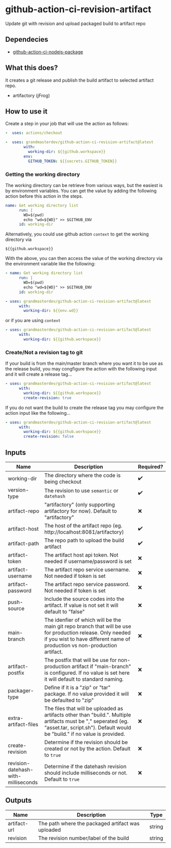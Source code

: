 # github-action-ci-revision-artifact

Update git with revision and upload packaged build to artifact repo

## Dependecies

- [github-action-ci-nodejs-package](https://github.com/grandmasterdev/github-action-ci-nodejs-package)

## What this does?

It creates a git release and publish the build artifact to selected artifact repo.

- artifactory (jFrog)

## How to use it

Create a step in your job that will use the action as follows:

```yaml
-  uses: actions/checkout

-  uses: grandmasterdev/github-action-ci-revision-artifact@latest
        with:
          working-dir: ${{github.workspace}}
        env:
          GITHUB_TOKEN: ${{secrets.GITHUB_TOKEN}}

```

### Getting the working directory

The working directory can be retrieve from various ways, but the easiest is by environment variables.
You can get the value by adding the following action before this action in the steps.

```yaml
name: Get working directory list
      run: |
        WD=$(pwd)
        echo "wd=${WD}" >> $GITHUB_ENV
      id: working-dir

```

Alternatively, you could use github action `context` to get the working directory via

```
${{github.workspace}}
```

With the above, you can then access the value of the working directory via the environment variable like the following:

```yaml
- name: Get working directory list
      run: |
        WD=$(pwd)
        echo "wd=${WD}" >> $GITHUB_ENV
      id: working-dir

- uses: grandmasterdev/github-action-ci-revision-artifact@latest
      with:
        working-dir: ${{env.wd}}
```

or if you are using `context`

```yaml
- uses: grandmasterdev/github-action-ci-revision-artifact@latest
      with:
        working-dir: ${{github.workspace}}
```

### Create/Not a revision tag to git

If your build is from the main/master branch where you want it to be use as the release build, you may congfigure the action with the following input and it will create a release tag...

```yaml
- uses: grandmasterdev/github-action-ci-revision-artifact@latest
      with:
        working-dir: ${{github.workspace}}
        create-revision: true
```

If you do not want the build to create the release tag you may configure the action input like the following...

```yaml
- uses: grandmasterdev/github-action-ci-revision-artifact@latest
      with:
        working-dir: ${{github.workspace}}
        create-revision: false
```

## Inputs

| Name                                | Description                                                                                                                                                                                                 | Required?          |
| ----------------------------------- | ----------------------------------------------------------------------------------------------------------------------------------------------------------------------------------------------------------- | ------------------ |
| working-dir                         | The directory where the code is being checkout                                                                                                                                                              | :heavy_check_mark: |
| version-type                        | The revision to use `semantic` or `datehash`                                                                                                                                                                | :heavy_check_mark: |
| artifact-repo                       | "artifactory" (only supporting artifactory for now). Default to "artifactory"                                                                                                                               | :x:                |
| artifact-host                       | The host of the artifact repo (eg. http://localhost:8081/artifactory)                                                                                                                                       | :heavy_check_mark: |
| artifact-path                       | The repo path to upload the build artifact                                                                                                                                                                  | :heavy_check_mark: |
| artifact-token                      | The artifact host api token. Not needed if username/password is set                                                                                                                                         | :x:                |
| artifact-username                   | The artifact repo service username. Not needed if token is set                                                                                                                                              | :x:                |
| artifact-password                   | The artifact repo service password. Not needed if token is set                                                                                                                                              | :x:                |
| push-source                         | Include the source codes into the artifact. If value is not set it will default to "false"                                                                                                                  | :x:                |
| main-branch                         | The idenfier of which will be the main git repo branch that will be use for production release. Only needed if you wist to have different name of production vs non-production artifact.                    | :x:                |
| artifact-postfix                    | The postfix that will be use for non-production artifact if "main-branch" is configured. If no value is set here it will default to standard naming.                                                        | :x:                |
| packager-type                       | Define if it is a "zip" or "tar" package. If no value provided it will be defaulted to "zip"                                                                                                                | :x:                |
| extra-artifact-files                | The files that will be uploaded as artifacts other than "build.<extension>". Multiple artifacts must be "," seperated (eg. "asset.tar, script.sh"). Default would be "build.<ext>" if no value is provided. | :x:                |
| create-revision                     | Determine if the revision should be created or not by the action. Default to `true`                                                                                                                         | :x:                |
| revision-datehash-with-milliseconds | Determine if the datehash revision should include milliseconds or not. Default to `true`                                                                                                                    | :x:                |

## Outputs

| Name         | Description                                       | Type   |
| ------------ | ------------------------------------------------- | ------ |
| artifact-url | The path where the packaged artifact was uploaded | string |
| revision     | The revision number/label of the build            | string |
